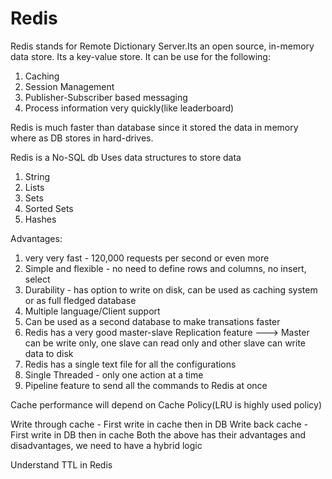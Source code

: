 # Redis

Redis stands for Remote Dictionary Server.Its an open source, in-memory data store. Its a key-value store.
It can be use for the following:
1. Caching
2. Session Management
3. Publisher-Subscriber based messaging
4. Process information very quickly(like leaderboard)

Redis is much faster than database since it stored the data in memory where as DB stores in hard-drives.

Redis is a No-SQL db
Uses data structures to store data
1. String
2. Lists
3. Sets
4. Sorted Sets
5. Hashes

Advantages:
1. very very fast - 120,000 requests per second or even more
2. Simple and flexible - no need to define rows and columns, no insert, select
3. Durability - has option to write on disk, can be used as caching system or as full fledged database
4. Multiple language/Client support
5. Can be used as a second database to make transations faster
6. Redis has a very good master-slave Replication feature
---> Master can be write only, one slave can read only and other slave can write data to disk
7. Redis has a single text file for all the configurations
8. Single Threaded - only one action at a time
9. Pipeline feature to send all the commands to Redis at once

Cache performance will depend on Cache Policy(LRU is highly used policy)

Write through cache - First write in cache then in DB
Write back cache - First write in DB then in cache
Both the above has their advantages and disadvantages, we need to have a hybrid logic

Understand TTL in Redis 

